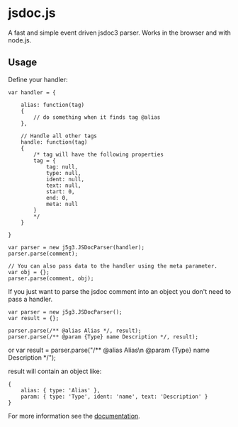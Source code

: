 jsdoc.js
========

A fast and simple event driven jsdoc3 parser. Works in the browser
and with node.js.


Usage
-----

Define your handler:

	var handler = {
	
		alias: function(tag)
		{
			// do something when it finds tag @alias
		},
	
		// Handle all other tags
		handle: function(tag)
		{
			/* tag will have the following properties
			tag = {
				tag: null,
				type: null,
				ident: null,
				text: null,
				start: 0,
				end: 0,
				meta: null
			}
			*/
		}	
		
	}
	
	var parser = new j5g3.JSDocParser(handler);
	parser.parse(comment);
	
	// You can also pass data to the handler using the meta parameter.
	var obj = {};
	parser.parse(comment, obj);

If you just want to parse the jsdoc comment into an object you don't need
to pass a handler.

	var parser = new j5g3.JSDocParser();
	var result = {};
	
	parser.parse(/** @alias Alias */, result);
	parser.parse(/** @param {Type} name Description */, result);
	
or
	var result = parser.parse("/** @alias Alias\n @param {Type} name Description */");
	
result will contain an object like:

	{
		alias: { type: 'Alias' },
		param: { type: 'Type', ident: 'name', text: 'Description' }
	}
	
For more information see the [documentation](http://j5g3.github.io/jsdoc-parser/docs).
	
	